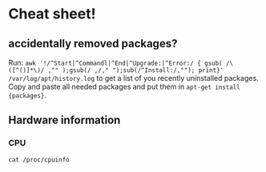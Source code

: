 # Cheat sheet!

## accidentally removed packages?
Run: `awk '!/^Start|^Commandl|^End|^Upgrade:|^Error:/ { gsub( /\([^()]*\)/ ,"" );gsub(/ ,/," ");sub(/^Install:/,""); print}' /var/log/apt/history.log` to get a list of you recently uninstalled packages.  
Copy and paste all needed packages and put them in `apt-get install {packages}`.

## Hardware information
### CPU
`cat /proc/cpuinfo`
